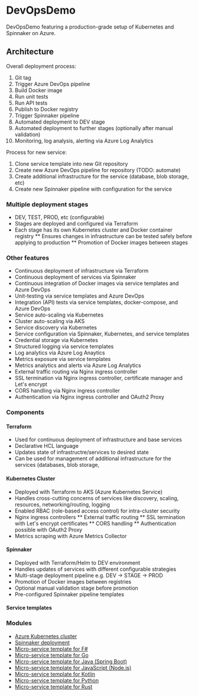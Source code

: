 # DevOpsDemo
DevOpsDemo featuring a production-grade setup of Kubernetes and Spinnaker on Azure.

## Architecture ##

Overall deployment process:
1. Git tag
2. Trigger Azure DevOps pipeline
3. Build Docker image
4. Run unit tests
5. Run API tests
6. Publish to Docker registry
7. Trigger Spinnaker pipeline 
8. Automated deployment to DEV stage
9. Automated deployment to further stages (optionally after manual validation)
10. Monitoring, log analysis, alerting via Azure Log Analytics

Process for new service:
1. Clone service template into new Git repository
2. Create new Azure DevOps pipeline for repository (TODO: automate)
3. Create additional infrastructure for the service (database, blob storage, etc)
4. Create new Spinnaker pipeline with configuration for the service


### Multiple deployment stages ###
* DEV, TEST, PROD, etc (configurable)
* Stages are deployed and configured via Terraform
* Each stage has its own Kubernetes cluster and Docker container registry
** Ensures changes in infrastructure can be tested safely before applying to production
** Promotion of Docker images between stages

### Other features ###
* Continuous deployment of infrastructure via Terraform
* Continuous deployment of services via Spinnaker
* Continuous integration of Docker images via service templates and Azure DevOps
* Unit-testing via service templates and Azure DevOps
* Integration (API) tests via service templates, docker-compose, and Azure DevOps
* Service auto-scaling via Kubernetes
* Cluster auto-scaling via AKS
* Service discovery via Kubernetes
* Service configuration via Spinnaker, Kubernetes, and service templates
* Credential storage via Kubernetes
* Structured logging via service templates
* Log analytics via Azure Log Anaytics
* Metrics exposure via service templates
* Metrics analytics and alerts via Azure Log Analytics
* External traffic routing via Nginx ingress controller
* SSL termination via Nginx ingress controller, certificate manager and Let's encrypt
* CORS handling via Nginx ingress controller
* Authentication via Nginx ingress controller and OAuth2 Proxy

### Components ###

#### Terraform ####
* Used for continuous deployment of infrastructure and base services
* Declarative HCL language
* Updates state of infrastructre/services to desired state
* Can be used for management of additional infrastructure for the services (databases, blob storage, 

#### Kubernetes Cluster ####
* Deployed with Terraform to AKS (Azure Kubernetes Service)
* Handles cross-cutting concerns of services like discovery, scaling, resources, networking/routing, logging
* Enabled RBAC (role-based access control) for intra-cluster security
* Nginx ingress controllers
** External traffic routing
** SSL termination with Let's encrypt certificates
** CORS handling
** Authentication possible with OAuth2 Proxy
* Metrics scraping with Azure Metrics Collector

#### Spinnaker ####
* Deployed with Terraform/Helm to DEV environment
* Handles updates of services with different configurable strategies
* Multi-stage deployment pipeline e.g. DEV -> STAGE -> PROD
* Promotion of Docker images between registries
* Optional manual validation stage before promotion
* Pre-configured Spinnaker pipeline templates

#### Service templates ####

### Modules ###
* [Azure Kubernetes cluster](https://github.com/DevOpsDemoTF/DevOpsDemo-k8s/)
* [Spinnaker deployment](https://github.com/DevOpsDemoTF/DevOpsDemo-Spinnaker/)
* [Micro-service template for F#](https://github.com/DevOpsDemoTF/DevOpsDemo-template-FSharp/)
* [Micro-service template for Go](https://github.com/DevOpsDemoTF/DevOpsDemo-template-Go/)
* [Micro-service template for Java (Spring Boot)](https://github.com/DevOpsDemoTF/DevOpsDemo-template-Java/)
* [Micro-service template for JavaScript (Node.js)](https://github.com/DevOpsDemoTF/DevOpsDemo-template-JavaScript/)
* [Micro-service template for Kotlin](https://github.com/DevOpsDemoTF/DevOpsDemo-template-Kotlin/)
* [Micro-service template for Python](https://github.com/DevOpsDemoTF/DevOpsDemo-template-Python/)
* [Micro-service template for Rust](https://github.com/DevOpsDemoTF/DevOpsDemo-template-Rust/)
